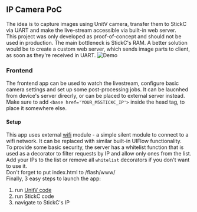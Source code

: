 ## IP Camera PoC
  
The idea is to capture images using UnitV camera, transfer them to StickC via UART and make the live-stream accessible via built-in web server.  
This project was only developed as proof-of-concept and should not be used in production. The main bottleneck is StickC's RAM. A better  solution would be to create a custom web server, which sends image parts to client, as soon as they're received in UART.
![Demo](https://i.imgur.com/VAwg6l2.png)  
### Frontend
The frontend app can be used to watch the livestream, configure basic camera settings and set up some post-processing jobs. It can be laucnhed from device's server direcrly, or can be placed to external server instead. Make sure to add ```<base href='YOUR_M5STICKC_IP'>``` inside the head tag, to place it somewhere else.
  
#### Setup
This app uses external [wifi](https://github.com/remixer-dec/M5Stack_Experiments/blob/master/M5StickC/UIFlow/TwitchClient/wifi.py) module - a simple silent module to connect to a wifi network. It can be replaced with similar built-in UIFlow functionality.  
To provide some basic security, the server has a whitelist function that is used as a decorator to filter requests by IP and allow only ones from the list. Add your IPs to the list or remove all ```whitelist``` decorators if you don't want to use it.  
Don't forget to put index.html to /flash/www/  
Finally, 3 easy steps to launch the app:  
1) run [UnitV code](https://github.com/remixer-dec/M5Stack_Experiments/blob/master/UnitV/MaixPy/IPCamera)  
2) run StickC code  
3) navigate to StickC's IP  
    
